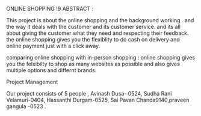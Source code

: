 ONLINE SHOPPING !9
ABSTRACT :

This project is about the online shopping and the background working . and the way it deals with the customer and its customer service. and its all about giving the customer what they need and respecting their feedback. the online shopping gives you the flexiblity to do cash on delivery and online payment just with a click away.

comparing online shopping with in-person shopping : 
online shopping gives you the felxibilty to shop as many websites as possible and also gives multiple options and differnt brands. 



Project Management

Our project consists of 5 people , Avinash Dusa- 0524, Sudha Rani Velamuri-0404, Hassanthi Durgam-0525, Sai Pavan Chanda9140,praveen gangula -0523  .
